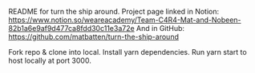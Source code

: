 README for turn the ship around.
Project page linked in Notion: 
https://www.notion.so/weareacademy/Team-C4R4-Mat-and-Nobeen-82b1a6e9af9d477ca8fdd30c11e3a72e
And in GitHub:
https://github.com/matbatten/turn-the-ship-around

Fork repo & clone into local.
Install yarn dependencies.
Run yarn start to host locally at port 3000.